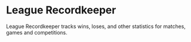 # League Recordkeeper
League Recordkeeper tracks wins, loses, and other statistics for matches, games and competitions.
